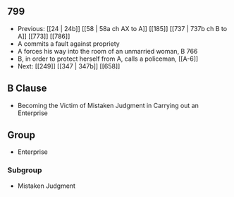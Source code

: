 ## 799
- Previous: [[24 | 24b]] [[58 | 58a ch AX to A]] [[185]] [[737 | 737b ch B to A]] [[773]] [[786]] 
- A commits a fault against propriety
- A forces his way into the room of an unmarried woman, B 766
- B, in order to protect herself from A, calls a policeman, [[A-6]]
- Next: [[249]] [[347 | 347b]] [[658]] 

## B Clause
- Becoming the Victim of Mistaken Judgment in Carrying out an Enterprise

## Group
- Enterprise

### Subgroup
- Mistaken Judgment

